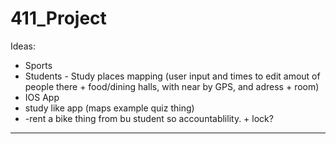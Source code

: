# 411_Project

Ideas: 
- Sports
- Students - Study places mapping (user input and times to edit amout of people there + food/dining halls, with near by GPS, and adress + room) 
- IOS App
- study like app (maps example quiz thing) 
- -rent a bike thing from bu student so accountablility. + lock? 
---
